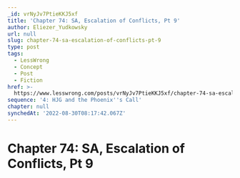 ```yaml
---
_id: vrNyJv7PtieKKJ5xf
title: 'Chapter 74: SA, Escalation of Conflicts, Pt 9'
author: Eliezer_Yudkowsky
url: null
slug: chapter-74-sa-escalation-of-conflicts-pt-9
type: post
tags:
  - LessWrong
  - Concept
  - Post
  - Fiction
href: >-
  https://www.lesswrong.com/posts/vrNyJv7PtieKKJ5xf/chapter-74-sa-escalation-of-conflicts-pt-9
sequence: '4: HJG and the Phoenix''s Call'
chapter: null
synchedAt: '2022-08-30T08:17:42.067Z'
---
```

# Chapter 74: SA, Escalation of Conflicts, Pt 9

